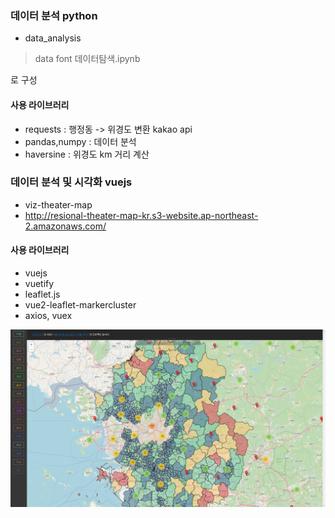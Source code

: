 ### 데이터 분석 python
- data_analysis
> data
> font
> 데이터탐색.ipynb

로 구성
#### 사용 라이브러리
- requests : 행정동 -> 위경도 변환 kakao api
- pandas,numpy : 데이터 분석
- haversine : 위경도 km 거리 계산

### 데이터 분석 및 시각화 vuejs
- viz-theater-map
- http://resional-theater-map-kr.s3-website.ap-northeast-2.amazonaws.com/
#### 사용 라이브러리
- vuejs
- vuetify
- leaflet.js
- vue2-leaflet-markercluster
- axios, vuex


![대시보드 화면](./sample.png)
